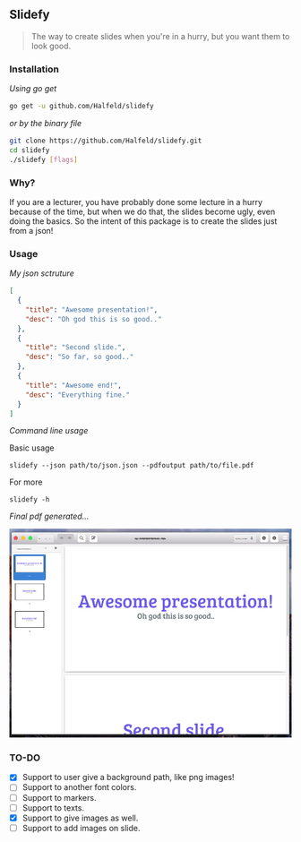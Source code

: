 ## Slidefy

> The way to create slides when you're in a hurry, but you want them to look good.

### Installation

_Using go get_
```sh
go get -u github.com/Halfeld/slidefy
```

_or by the binary file_

```sh
git clone https://github.com/Halfeld/slidefy.git
cd slidefy
./slidefy [flags]
```

### Why?

If you are a lecturer, you have probably done some lecture in a hurry because of the time, but when we do that, the slides become ugly, even doing the basics.
So the intent of this package is to create the slides just from a json!

### Usage

_My json sctruture_
```json
[
  {
    "title": "Awesome presentation!",
    "desc": "Oh god this is so good.."
  },
  {
    "title": "Second slide.",
    "desc": "So far, so good.."
  },
  {
    "title": "Awesome end!",
    "desc": "Everything fine."
  }
]
```

_Command line usage_

Basic usage
```
slidefy --json path/to/json.json --pdfoutput path/to/file.pdf
```

For more
```
slidefy -h
```

_Final pdf generated..._

![Pdf Example](./screenshots/pdf-example.png)

### TO-DO

- [x] Support to user give a background path, like png images!
- [ ] Support to another font colors.
- [ ] Support to markers.
- [ ] Support to texts.
- [x] Support to give images as well.
- [ ] Support to add images on slide.